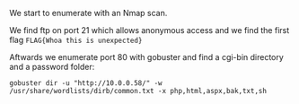 We start to enumerate with an Nmap scan.

We find ftp on port 21 which allows anonymous access and we find the first flag ``` FLAG{Whoa this is unexpected}  ```

Aftwards we enumerate port 80 with gobuster and find a cgi-bin directory and a password folder:
```
gobuster dir -u "http://10.0.0.58/" -w /usr/share/wordlists/dirb/common.txt -x php,html,aspx,bak,txt,sh
```
